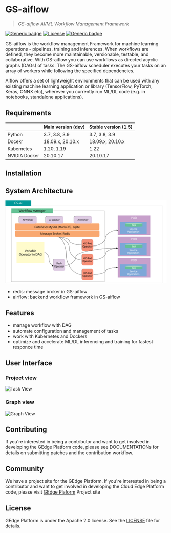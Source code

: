 # GS-aiflow

> *GS-aiflow AI/ML Workflow Management Framework*

[![Generic badge](https://img.shields.io/badge/python-3.8-brightgreen.svg)](https://www.python.org/downloads/release/python-380/)
[![License](https://img.shields.io/badge/License-Apache%202.0-blue.svg)](https://opensource.org/licenses/Apache-2.0)
[![Generic badge](https://img.shields.io/badge/release-v1.0-blueviolet.svg)](https://github.com/gedge-platform/gs-aiflow/releases)

GS-aiflow is the workflow management Framework for machine learning operations - pipelines, training and inferences.
When workflows are defined, they become more maintainable, versionable, testable, and collaborative.
With GS-aiflow you can use workflows as directed acyclic graphs (DAGs) of tasks. The GS-aiflow scheduler executes your tasks on an array of workers while following the specified dependencies. 

Aiflow offers a set of lightweight environments that can be used with any existing machine learning application or library (TensorFlow, PyTorch, Keras, ONNX etc), wherever you currently run ML/DL code (e.g. in notebooks, standalone applications).

## Requirements
|               | Main version (dev) | Stable version (1.5) |
|---------------|--------------------|----------------------|
| Python        | 3.7, 3.8, 3.9      | 3.7, 3.8, 3.9        |
| Docekr        | 18.09.x, 20.10.x   | 18.09.x, 20.10.x     |
| Kubernetes    | 1.20, 1.19         | 1.22                 |
| NVIDIA Docker | 20.10.17           | 20.10.17             |


## Installation

## System Architecture
![GS-aiflow architecutre](./docs/images/gs-aiflow%20architecture.png)

- redis: message broker in GS-aiflow
- airflow: backend workflow framework in GS-aiflow
  
## Features
- manage workflow with DAG
- automate configuration and management of tasks
- work with Kubernetes and Dockers
- optimize and accelerate ML/DL inferencing and training for fastest responce time

## User Interface

### Project view
![Task View](./docs/images/project_list.png)

### Graph view
![Graph View](./docs/images/project_graph_details.png)

## Contributing
If you're interested in being a contributor and want to get involved in developing the GEdge Platform code, please see DOCUMENTATIONs for details on submitting patches and the contribution workflow.

## Community
We have a project site for the GEdge Platform. If you're interested in being a contributor and want to get involved in developing the Cloud Edge Platform code, please visit [GEdge Plaform](https://gedge-platform.github.io) Project site

## License
GEdge Platform is under the Apache 2.0 license. See the [LICENSE](./LICENSE) file for details.
